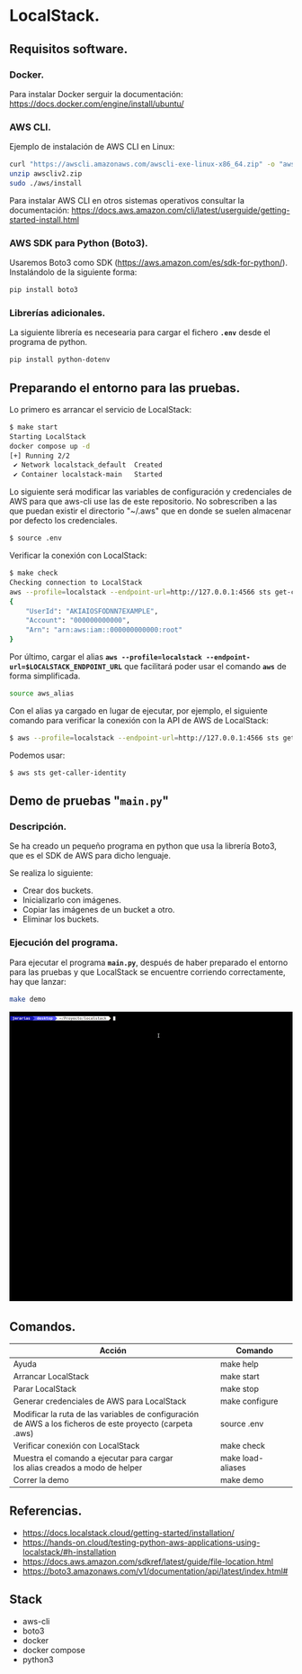 # LocalStack.

## Requisitos software.
### Docker.
Para instalar Docker serguir la documentación: https://docs.docker.com/engine/install/ubuntu/

### AWS CLI.
Ejemplo de instalación de AWS CLI en Linux:

```bash
curl "https://awscli.amazonaws.com/awscli-exe-linux-x86_64.zip" -o "awscliv2.zip"
unzip awscliv2.zip
sudo ./aws/install
```
Para instalar AWS CLI en otros sistemas operativos consultar la documentación: https://docs.aws.amazon.com/cli/latest/userguide/getting-started-install.html

### AWS SDK para Python (Boto3).
Usaremos Boto3 como SDK (https://aws.amazon.com/es/sdk-for-python/). Instalándolo de la siguiente forma:

```bash
pip install boto3
```

### Librerías adicionales.
La siguiente librería es necesearia para cargar el fichero **```.env```** desde el programa de python.
```bash
pip install python-dotenv
```

## Preparando el entorno para las pruebas.
Lo primero es arrancar el servicio de LocalStack:

```bash
$ make start
Starting LocalStack
docker compose up -d
[+] Running 2/2
 ✔ Network localstack_default  Created                                                                                                                                                                                                                                   0.1s 
 ✔ Container localstack-main   Started       
```
Lo siguiente será modificar las variables de configuración y credenciales de AWS para que aws-cli use las de este repositorio. No sobrescriben a las que puedan existir el directorio "~/.aws" que en donde se suelen almacenar por defecto los credenciales.

```bash
$ source .env
```

Verificar la conexión con LocalStack:

```bash
$ make check
Checking connection to LocalStack
aws --profile=localstack --endpoint-url=http://127.0.0.1:4566 sts get-caller-identity
{
    "UserId": "AKIAIOSFODNN7EXAMPLE",
    "Account": "000000000000",
    "Arn": "arn:aws:iam::000000000000:root"
}
```
Por último, cargar el alias **```aws --profile=localstack --endpoint-url=$LOCALSTACK_ENDPOINT_URL```** que facilitará poder usar el comando **```aws```** de forma simplificada.

```bash
source aws_alias
```
Con el alias ya cargado en lugar de ejecutar, por ejemplo, el siguiente comando para verificar la conexión con la API de AWS de LocalStack:

```bash
$ aws --profile=localstack --endpoint-url=http://127.0.0.1:4566 sts get-caller-identity
```

Podemos usar:

```bash
$ aws sts get-caller-identity
```

## Demo de pruebas "```main.py```"
### Descripción.
Se ha creado un pequeño programa en python que usa la librería Boto3, que es el SDK de AWS para dicho lenguaje.

Se realiza lo siguiente:
- Crear dos buckets.
- Inicializarlo con imágenes.
- Copiar las imágenes de un bucket a otro.
- Eliminar los buckets.

### Ejecución del programa.
Para ejecutar el programa **```main.py```**, después de haber preparado el entorno para las pruebas y que LocalStack se encuentre corriendo correctamente, hay que lanzar:

```bash
make demo
```
![Demo](./assets/demo.gif)

## Comandos.
| **Acción** | **Comando** |
|--------|---------|
| Ayuda | make help |
| Arrancar LocalStack | make start |
| Parar LocalStack | make stop |
| Generar credenciales de AWS para LocalStack | make configure <br> |
| Modificar la ruta de las variables de configuración <br>de AWS a los ficheros de este proyecto (carpeta .aws) | source .env |
| Verificar conexión con LocalStack | make check |
| Muestra el comando a ejecutar para cargar <br>los alias creados a modo de helper | make load-aliases |
| Correr la demo | make demo |


## Referencias.
- https://docs.localstack.cloud/getting-started/installation/
- https://hands-on.cloud/testing-python-aws-applications-using-localstack/#h-installation
- https://docs.aws.amazon.com/sdkref/latest/guide/file-location.html
- https://boto3.amazonaws.com/v1/documentation/api/latest/index.html#

## Stack
- aws-cli
- boto3
- docker
- docker compose
- python3
